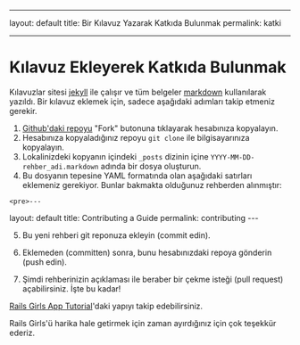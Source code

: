 * * *

layout: default title: Bir Kılavuz Yazarak Katkıda Bulunmak permalink: katki

* * *

# Kılavuz Ekleyerek Katkıda Bulunmak

Kılavuzlar sitesi [jekyll](https://github.com/mojombo/jekyll) ile çalışır ve tüm belgeler [markdown](http://daringfireball.net/projects/markdown/) kullanılarak yazıldı. Bir kılavuz eklemek için, sadece aşağıdaki adımları takip etmeniz gerekir.

  1. [Github'daki repoyu](https://github.com/railsgirls/railsgirls.github.com) "Fork" butonuna tıklayarak hesabınıza kopyalayın.
  2. Hesabınıza kopyaladığınız repoyu `git clone` ile bilgisayarınıza kopyalayın.
  3. Lokalinizdeki kopyanın içindeki `_posts` dizinin içine `YYYY-MM-DD-rehber_adi.markdown` adında bir dosya oluşturun.
  4. Bu dosyanın tepesine YAML formatında olan aşağıdaki satırları eklemeniz gerekiyor. Bunlar bakmakta olduğunuz rehberden alınmıştır:
    
    <pre>---
layout: default
title: Contributing a Guide
permalink: contributing
---</pre>

  5. Bu yeni rehberi git reponuza ekleyin (commit edin).

  6. Eklemeden (committen) sonra, bunu hesabınızdaki repoya gönderin (push edin).
  7. Şimdi rehberinizin açıklaması ile beraber bir çekme isteği (pull request) açabilirsiniz. İşte bu kadar!

[Rails Girls App Tutorial](https://github.com/railsgirls/railsgirls.github.com/blob/master/_posts/2012-04-18-app.markdown)'daki yapıyı takip edebilirsiniz.

Rails Girls'ü harika hale getirmek için zaman ayırdığınız için çok teşekkür ederiz.